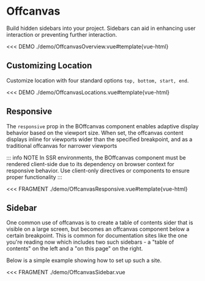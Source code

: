# Offcanvas

<PageHeader>

Build hidden sidebars into your project. Sidebars can aid in enhancing user interaction or preventing further interaction.

</PageHeader>

<<< DEMO ./demo/OffcanvasOverview.vue#template{vue-html}

## Customizing Location

Customize location with four standard options `top, bottom, start, end`.

<<< DEMO ./demo/OffcanvasLocations.vue#template{vue-html}

## Responsive

The `responsive` prop in the BOffcanvas component enables adaptive display behavior based on the viewport size. When set, the offcanvas content displays inline for viewports wider than the specified breakpoint, and as a traditional offcanvas for narrower viewports

::: info NOTE
In SSR environments, the BOffcanvas component must be rendered client-side due to its dependency on browser context for responsive behavior. Use client-only directives or components to ensure proper functionality
:::

<<< FRAGMENT ./demo/OffcanvasResponsive.vue#template{vue-html}

## Sidebar

One common use of offcanvas is to create a table of contents sider that is visible on a large screen, but becomes an offcanvas component below a certain breakpoint. This is common for documentation sites like the one you're reading now which includes two such sidebars - a "table of contents" on the left and a "on this page" on the right.

Below is a simple example showing how to set up such a site.

<<< FRAGMENT ./demo/OffcanvasSidebar.vue

<ComponentReference :data="data" />

<script setup lang="ts">
import {data} from '../../data/components/offcanvas.data'
</script>
